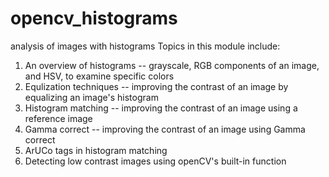 # opencv_histograms
analysis of images with histograms
Topics in this module include:
1. An overview of histograms -- grayscale, RGB components of an image, and HSV, to examine specific colors
2. Equlization techniques -- improving the contrast of an image by equalizing an image's histogram
3. Histogram matching -- improving the contrast of an image using a reference image
4. Gamma correct -- improving the contrast of an image using Gamma correct
5. ArUCo tags in histogram matching
6. Detecting low contrast images using openCV's built-in function
